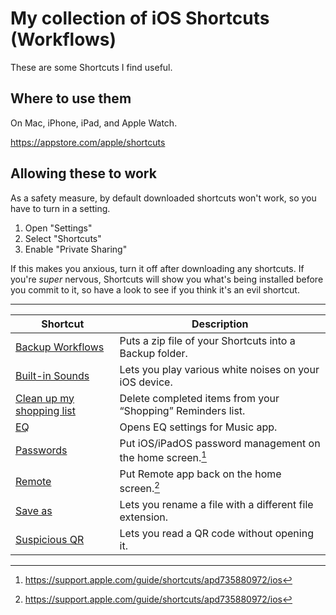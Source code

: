 My collection of iOS Shortcuts (Workflows)
==========================================
These are some Shortcuts I find useful.


Where to use them
-----------------
On Mac, iPhone, iPad, and Apple Watch.

https://appstore.com/apple/shortcuts


Allowing these to work
----------------------
As a safety measure, by default downloaded shortcuts won't work, so you have to turn in a setting.

1. Open "Settings"
2. Select "Shortcuts"
3. Enable "Private Sharing"

If this makes you anxious, turn it off after downloading any shortcuts. If you're *super* nervous, Shortcuts will show you what's being installed before you commit to it, so have a look to see if you think it's an evil shortcut.

---

| Shortcut                    | Description                                                 |
|-----------------------------|-------------------------------------------------------------|
| [Backup Workflows]          | Puts a zip file of your Shortcuts into a Backup folder.     |
| [Built-in Sounds]           | Lets you play various white noises on your iOS device.      |
| [Clean up my shopping list] | Delete completed items from your “Shopping” Reminders list. |
| [EQ]                        | Opens EQ settings for Music app.                            |
| [Passwords]                 | Put iOS/iPadOS password management on the home screen.[^1]  |
| [Remote]                    | Put Remote app back on the home screen.[^1]                 |
| [Save as]                   | Lets you rename a file with a different file extension.     |
| [Suspicious QR]             | Lets you read a QR code without opening it.                 |

[^1]: https://support.apple.com/guide/shortcuts/apd735880972/ios

[Backup Workflows]: shortcuts/Backup%20Workflows.shortcut
[Built-in Sounds]: shortcuts/Built-in%20Sounds.shortcut
[Clean up my shopping list]: shortcuts/Clean%20up%20my%20shopping%20list.shortcut
[EQ]: shortcuts/EQ.shortcut
[Passwords]: shortcuts/Passwords.shortcut
[Remote]: shortcuts/Remote.shortcut
[Save as]: shortcuts/Save%20as.shortcut
[Suspicious QR]: shortcuts/Suspicious%20QR.shortcut

